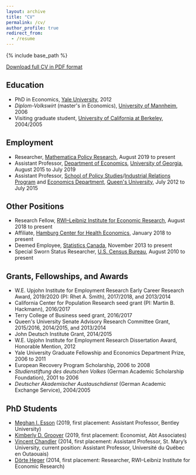 ```yaml
---
layout: archive
title: "CV"
permalink: /cv/
author_profile: true
redirect_from:
  - /resume
---
```


{% include base_path %}

[Download full CV in PDF format](https://rvpohl.github.io/files/CV_RVPohl.pdf)

## Education

* PhD in Economics, [Yale University](https://economics.yale.edu), 2012
* *Diplom-Volkswirt* (master's in Economics), [University of Mannheim](https://www.vwl.uni-mannheim.de/en/), 2006
* Visiting graduate student, [University of California at Berkeley](https://www.econ.berkeley.edu), 2004/2005

## Employment

* Researcher, [Mathematica Policy Research](https://www.mathematica-mpr.com), August 2019 to present
* Assistant Professor, [Department of Economics](http://www.terry.uga.edu/academics/offices/economics/), [University of Georgia](https://www.uga.edu), August 2015 to July 2019
* Assistant Professor, [School of Policy Studies](https://www.queensu.ca/sps/home)/[Industrial Relations Program](https://mir.queensu.ca) and [Economics Department](https://www.econ.queensu.ca), [Queen's University](https://www.queensu.ca), July 2012 to July 2015

## Other Positions

* Research Fellow, [RWI–Leibniz Institute for Economic Research](http://en.rwi-essen.de), August 2018 to present
* Affiliate, [Hamburg Center for Health Economics](https://www.hche.uni-hamburg.de), January 2018 to present
* Deemed Employee, [Statistics Canada](https://www.statcan.gc.ca/eng/start), November 2013 to present
* Special Sworn Status Researcher, [U.S. Census Bureau](https://www.census.gov), August 2010 to present

## Grants, Fellowships, and Awards

* W.E. Upjohn Institute for Employment Research Early Career Research Award, 2019/2020 (PI: Rhet A. Smith), 2017/2018, and  2013/2014
* California Center for Population Research seed grant (PI: Martin B. Hackmann), 2016/2017
* Terry College of Business seed grant, 2016/2017
* Queen's University Senate Advisory Research Committee Grant, 2015/2016, 2014/2015, and 2013/2014
* John Deutsch Institute Grant, 2014/2015
* W.E. Upjohn Institute for Employment Research Dissertation Award, Honorable Mention, 2012
* Yale University Graduate Fellowship and Economics Department Prize, 2006 to 2011
* European Recovery Program Scholarship, 2006 to 2008
* *Studienstiftung des deutschen Volkes* (German Academic Scholarship Foundation), 2001 to 2006
* *Deutscher Akademischer Austauschdienst* (German Academic Exchange Service), 2004/2005

## PhD Students

* [Meghan I. Esson](https://sites.google.com/view/meghan-i-esson/home) (2019, first placement: Assistant Professor, Bentley University)
* [Kimberly D. Groover](https://sites.google.com/view/kimberlydgroover/home) (2019, first placement: Economist, Abt Associates)
* [Vincent Chandler](https://sites.google.com/view/meghan-i-esson/home) (2014, first placement: Assistant Professor, St. Mary’s University, current position: Assistant Professor, Université du Québec en Outaouais)
* [Dörte Heger](http://en.rwi-essen.de/dorte-heger) (2014, first placement: Researcher, RWI–Leibniz Institute for Economic Research)